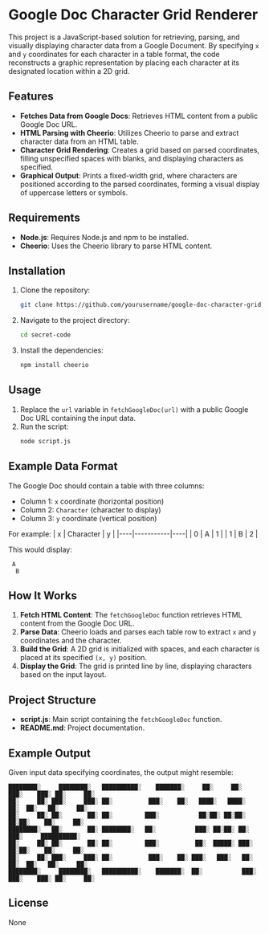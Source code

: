 # Google Doc Character Grid Renderer

This project is a JavaScript-based solution for retrieving, parsing, and visually displaying character data from a Google Document. By specifying `x` and `y` coordinates for each character in a table format, the code reconstructs a graphic representation by placing each character at its designated location within a 2D grid.

## Features

- **Fetches Data from Google Docs**: Retrieves HTML content from a public Google Doc URL.
- **HTML Parsing with Cheerio**: Utilizes Cheerio to parse and extract character data from an HTML table.
- **Character Grid Rendering**: Creates a grid based on parsed coordinates, filling unspecified spaces with blanks, and displaying characters as specified.
- **Graphical Output**: Prints a fixed-width grid, where characters are positioned according to the parsed coordinates, forming a visual display of uppercase letters or symbols.

## Requirements

- **Node.js**: Requires Node.js and npm to be installed.
- **Cheerio**: Uses the Cheerio library to parse HTML content.

## Installation

1. Clone the repository:
   ```bash
   git clone https://github.com/yourusername/google-doc-character-grid-renderer.git
   ```
2. Navigate to the project directory:
   ```bash
   cd secret-code
   ```
3. Install the dependencies:
   ```bash
   npm install cheerio
   ```

## Usage

1. Replace the `url` variable in `fetchGoogleDoc(url)` with a public Google Doc URL containing the input data.
2. Run the script:
   ```bash
   node script.js
   ```

## Example Data Format

The Google Doc should contain a table with three columns:
- Column 1: `x` coordinate (horizontal position)
- Column 2: `Character` (character to display)
- Column 3: `y` coordinate (vertical position)

For example:
| x  | Character | y  |
|----|-----------|----|
| 0  | A         | 1  |
| 1  | B         | 2  |

This would display:
```
 A  
  B 
```

## How It Works

1. **Fetch HTML Content**: The `fetchGoogleDoc` function retrieves HTML content from the Google Doc URL.
2. **Parse Data**: Cheerio loads and parses each table row to extract `x` and `y` coordinates and the character.
3. **Build the Grid**: A 2D grid is initialized with spaces, and each character is placed at its specified `(x, y)` position.
4. **Display the Grid**: The grid is printed line by line, displaying characters based on the input layout.

## Project Structure

- **script.js**: Main script containing the `fetchGoogleDoc` function.
- **README.md**: Project documentation.

## Example Output

Given input data specifying coordinates, the output might resemble:
```
████████░     ████████░   ██████████░    ███████░     ██░     ██░     ███░    ███░ ██░     ██░
██░     ██░ ███░     ███░ ██░          ███░    ██░   ████░   ████░      ██░  ██░   ██░     ██░
██░     ██░ ██░       ██░ ██░         ███░           ██░██░ ██░██░       ██░██░    ██░     ██░
████████░   ██░       ██░ ████████░   ██░           ███░ ██░██░ ██░       ███░     ██████████░
██░     ██░ ██░       ██░ ██░         ███░          ██░  █████░ ███░     ██░██░    ██░     ██░   
██░     ██░ ███░     ███░ ██░          ███░    ██░ ███░   ███░   ██░    ██░  ██░   ██░     ██░   
████████░     ████████░   ██████████░    ███████░  ██░           ███░ ███░    ███░ ██░     ██░ 
```

## License

None
